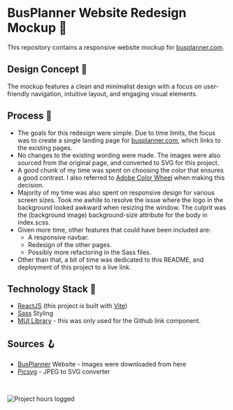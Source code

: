 # BusPlanner Website Redesign Mockup 🚌

This repository contains a responsive website mockup for <a href="https://www.busplanner.com" target="_blank">busplanner.com</a>.

## Design Concept 💫
The mockup features a clean and minimalist design with a focus on user-friendly navigation, intuitive layout, and engaging visual elements.

## Process 💭
- The goals for this redesign were simple. Due to time limits, the focus was to create a single landing page for <a href="https://www.busplanner.com" target="_blank">busplanner.com</a>, which links to the existing pages. 
- No changes to the existing wording were made. The images were also sourced from the original page, and converted to SVG for this project.
- A good chunk of my time was spent on choosing the color that ensures a good contrast. I also referred to <a href="https://color.adobe.com/create/color-wheel" target="_blank">Adobe Color Wheel</a> when making this decision.
- Majority of my time was also spent on responsive design for various screen sizes. Took me awhile to resolve the issue where the logo in the background looked awkward when resizing the window. The culprit was the (background image) background-size attribute for the body in index.scss.
- Given more time, other features that could have been included are:
  - A responsive navbar.
  - Redesign of the other pages.
  - Possibly more refactoring in the Sass files.
- Other than that, a bit of time was dedicated to this README, and deployment of this project to a live link.

## Technology Stack 🔧
- <a href="https://react.dev/" target="_blank">ReactJS</a> (this project is built with <a href="https://vitejs.dev/guide/" target="_blank">Vite</a>)
- <a href="https://sass-lang.com/documentation/" target="_blank">Sass</a> Styling
- <a href="https://mui.com/material-ui/getting-started/installation/" target="_blank">MUI Library</a> - this was only used for the Github link component.

## Sources 🪝
- <a href="https://www.busplanner.com" target="_blank">BusPlanner</a> Website - Images were downloaded from here
- <a href="https://picsvg.com/" target="_blank">Picsvg</a> - JPEG to SVG converter

<br/>

![Project hours logged](https://img.shields.io/badge/Project_Hours_Logged-17.0_h-blue)
